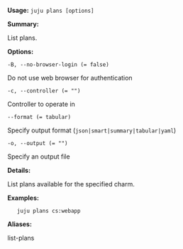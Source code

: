 **Usage:** `juju plans [options]`

**Summary:**

List plans.

**Options:**

`-B, --no-browser-login (= false)`

Do not use web browser for authentication

`-c, --controller (= "")`

Controller to operate in

`--format (= tabular)`

Specify output format (`json|smart|summary|tabular|yaml`)

`-o, --output (= "")`

Specify an output file

**Details:**

List plans available for the specified charm.

**Examples:**

`   juju plans cs:webapp`

**Aliases:**

list-plans
